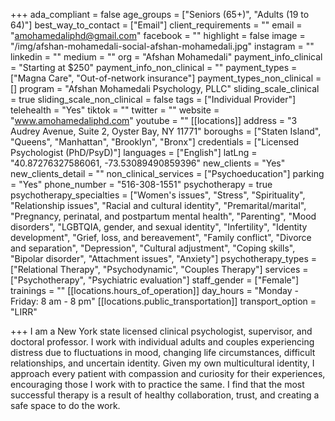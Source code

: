 +++
ada_compliant = false
age_groups = ["Seniors (65+)", "Adults (19 to 64)"]
best_way_to_contact = ["Email"]
client_requirements = ""
email = "amohamedaliphd@gmail.com"
facebook = ""
highlight = false
image = "/img/afshan-mohamedali-social-afshan-mohamedali.jpg"
instagram = ""
linkedin = ""
medium = ""
org = "Afshan Mohamedali"
payment_info_clinical = "Starting at $250"
payment_info_non_clinical = ""
payment_types = ["Magna Care", "Out-of-network insurance"]
payment_types_non_clinical = []
program = "Afshan Mohamedali Psychology, PLLC"
sliding_scale_clinical = true
sliding_scale_non_clinical = false
tags = ["Individual Provider"]
telehealth = "Yes"
tiktok = ""
twitter = ""
website = "www.amohamedaliphd.com"
youtube = ""
[[locations]]
address = "3 Audrey Avenue, Suite 2, Oyster Bay, NY 11771"
boroughs = ["Staten Island", "Queens", "Manhattan", "Brooklyn", "Bronx"]
credentials = ["Licensed Psychologist (PhD/PsyD)"]
languages = ["English"]
latLng = "40.87276327586061, -73.53089490859396"
new_clients = "Yes"
new_clients_detail = ""
non_clinical_services = ["Psychoeducation"]
parking = "Yes"
phone_number = "516-308-1551"
psychotherapy = true
psychotherapy_specialties = ["Women's issues", "Stress", "Spirituality", "Relationship issues", "Racial and cultural identity", "Premarital/marital", "Pregnancy, perinatal, and postpartum mental health", "Parenting", "Mood disorders", "LGBTQIA, gender, and sexual identity", "Infertility", "Identity development", "Grief, loss, and bereavement", "Family conflict", "Divorce and separation", "Depression", "Cultural adjustment", "Coping skills", "Bipolar disorder", "Attachment issues", "Anxiety"]
psychotherapy_types = ["Relational Therapy", "Psychodynamic", "Couples Therapy"]
services = ["Psychotherapy", "Psychiatric evaluation"]
staff_gender = ["Female"]
trainings = ""
[[locations.hours_of_operation]]
day_hours = "Monday - Friday: 8 am - 8 pm"
[[locations.public_transportation]]
transport_option = "LIRR"

+++
I am a New York state licensed clinical psychologist, supervisor, and doctoral professor. I work with individual adults and couples experiencing distress due to fluctuations in mood, changing life circumstances, difficult relationships, and uncertain identity. Given my own multicultural identity, I approach every patient with compassion and curiosity for their experiences, encouraging those I work with to practice the same. I find that the most successful therapy is a result of healthy collaboration, trust, and creating a safe space to do the work.